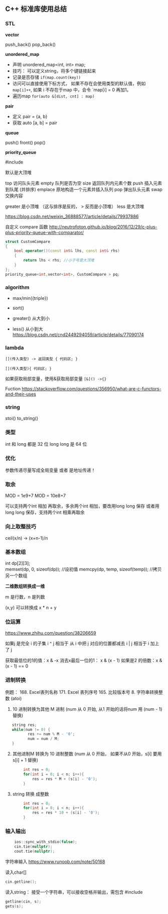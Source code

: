 ## C++ 标准库使用总结

### STL

**vector**

push_back()
pop_back()

**unordered_map**

- 声明  unordered_map<int, int> map;
- 技巧： 可以定义string，将多个键链接起来
- 记录是否存储 `if(map.count(key))`
- 访问可以直接使用下标方式， 如果不存在会使用类型的默认值，例如 `map[i]++`, 如果 i 不存在于map 中，会令 `map[i] = 0 再加1。
- 遍历map  `for(auto &[dist, cnt] : map)`

**pair**

- 定义 pair = {a, b}
- 获取 auto [a, b] = pair 


**queue**

push()
front()
pop()



**priority_queue**

#include<queue>

默认是大顶堆

top 访问队头元素
empty 队列是否为空
size 返回队列内元素个数
push 插入元素到队尾 (并排序)
emplace 原地构造一个元素并插入队列
pop 弹出队头元素
swap 交换内容

greater 是小顶堆 （这与排序是反的， > 反而是小顶堆）
less 是大顶堆

https://blog.csdn.net/weixin_36888577/article/details/79937886

自定义 compare 函数
http://neutrofoton.github.io/blog/2016/12/29/c-plus-plus-priority-queue-with-comparator/

```C++
struct CustomCompare
{
    bool operator()(const int& lhs, const int& rhs)
    {
        return lhs < rhs; //小于号是大顶堆
    }
};
priority_queue<int,vector<int>, CustomCompare > pq;
```

### algorithm

- max/min({triple})
- sort()

- greater<int>() 从大到小
- less<int>() 从小到大
https://blog.csdn.net/cnd2449294059/article/details/77090174
### lambda

`[](传入类型) -> 返回类型 { 代码区; }`

`[](传入类型){ 代码区; }`

如果获取局部变量，使用&获取局部变量 `[&]() ->{}`

Fuction
https://stackoverflow.com/questions/356950/what-are-c-functors-and-their-uses

### string

stoi()
to_string()


### 类型

int 和 long 都是 32 位
long long 是 64 位


### 优化

参数传递尽量写成全局变量 或者 是地址传递！

### 取余

MOD = 1e9+7
MOD = 10e8+7

可以支持两个int 相加 再取余，多余两个int 相加，要改用long long 保存
或者用long long 保存，支持两个int 相乘再取余

### 向上取整技巧

ceil(x/n)  -> (x+n-1)/n

### 基本数组

int dp[2][3];  
memset(dp, 0, sizeof(dp)); //设初值
memcpy(dp, temp, sizeof(temp)); //拷贝另一个数组

**二维数组转换成一维**

m 是行数，n 是列数

(x,y) 可以转换成 x * n + y 


### 位运算

https://www.zhihu.com/question/38206659

如果j 是完全 i 的子集
i ^ j 相当于 从 i 中把 j 对应的位置都减去
i | j  相当于 i 加上了 j

获取最低位的1的值：x & -x
消去x最后一位的1： x & (x - 1) 
如果是2 的倍数：x & (x - 1)  == 0


### 进制转换

例题：
168. Excel表列名称
171. Excel 表列序号
165. 比较版本号
8. 字符串转换整数 (atoi)

1. 10 进制转换为其他 M 进制 (num 从 0 开始, 从1 开始的话将num 用 (num - 1) 替换)
```C++
   string res;
   while(num != 0) {
          res += num % M - '0';
          num = num / M;
   }

```

2. 其他进制M 转换为 10 进制整数 (num 从 0 开始， 如果不从0 开始，s[i] 要用 s[i] + 1 替换)

```C++
        int res = 0;
        for(int i = 0; i < n; i++){
            res = res * M + (s[i] - '0');
        }
```

3. string 转换 成整数

```C++
        int res = 0;
        for(int i = 0; i < n; i++){
            res = res * 10 + (s[i] - '0');
        }
```

### 输入输出

```C++
    ios::sync_with_stdio(false);
    cin.tie(nullptr);
    cout.tie(nullptr);
```

字符串输入
https://www.runoob.com/note/50168

读入char[] 
```C++
cin.getline();
```
读入string： 接受一个字符串，可以接收空格并输出，需包含 #include<string>
```C++
getline(cin, s);
gets(s);
```